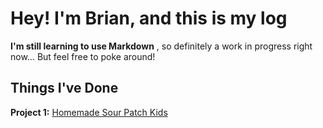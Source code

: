 # Hey! I'm Brian, and this is my log
**I'm still learning to use Markdown** , so definitely a work in progress right now... But feel free to poke around!

## Things I've Done
**Project 1:** [Homemade Sour Patch Kids](https://github.com/briantanabe/project-log/blob/master/projects/sour%20candy/Sour%20Candy.md)
<!--stackedit_data:
eyJoaXN0b3J5IjpbMTczMjgxMTk5NCwtMTczNDU1MDE2OCwtMj
A5ODEwMjAwOSwxOTAwODI0ODM5LC0zMzI0NTUzNjNdfQ==
-->